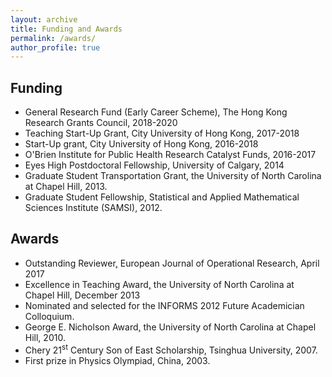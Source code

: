 ```yaml
---
layout: archive
title: Funding and Awards
permalink: /awards/
author_profile: true
---
```


## Funding

* General Research Fund (Early Career Scheme), The Hong Kong Research Grants Council, 2018-2020
* Teaching Start-Up Grant, City University of Hong Kong, 2017-2018
* Start-Up grant, City University of Hong Kong, 2016-2018
* O'Brien Institute for Public Health Research Catalyst Funds, 2016-2017
* Eyes High Postdoctoral Fellowship, University of Calgary, 2014
* Graduate Student Transportation Grant, the University of North Carolina at Chapel Hill, 2013.
* Graduate Student Fellowship, Statistical and Applied Mathematical Sciences Institute (SAMSI), 2012.

## Awards

* Outstanding Reviewer[,](/files/OutstandingAward-EJOR.pdf) European Journal of Operational Research, April 2017
* Excellence in Teaching Award[,](/files/UNC-Teaching-Award.pdf) the University of North Carolina at Chapel Hill, December 2013
* Nominated and selected for the INFORMS 2012 Future Academician Colloquium.
* George E. Nicholson Award[,](/files/UNC-Nicholson-Award.pdf) the University of North Carolina at Chapel Hill, 2010.
* Chery $21$<sup>st</sup> Century Son of East Scholarship, Tsinghua University, 2007.
* First prize in Physics Olympiad, China, 2003.

